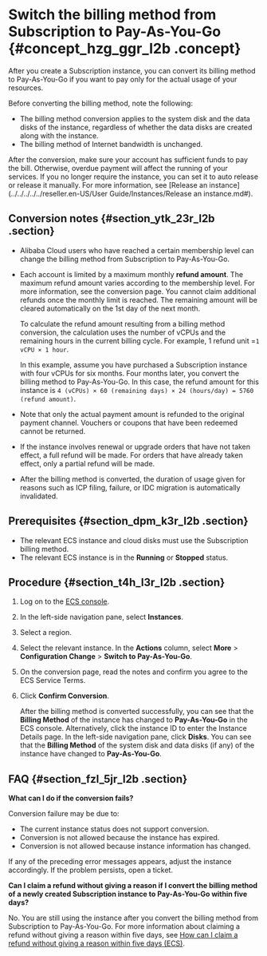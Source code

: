 # Switch the billing method from Subscription to Pay-As-You-Go {#concept_hzg_ggr_l2b .concept}

After you create a Subscription instance, you can convert its billing method to Pay-As-You-Go if you want to pay only for the actual usage of your resources.

Before converting the billing method, note the following:

-   The billing method conversion applies to the system disk and the data disks of the instance, regardless of whether the data disks are created along with the instance.
-   The billing method of Internet bandwidth is unchanged.

After the conversion, make sure your account has sufficient funds to pay the bill. Otherwise, overdue payment will affect the running of your services. If you no longer require the instance, you can set it to auto release or release it manually. For more information, see [Release an instance](../../../../../reseller.en-US/User Guide/Instances/Release an instance.md#).

## Conversion notes {#section_ytk_23r_l2b .section}

-   Alibaba Cloud users who have reached a certain membership level can change the billing method from Subscription to Pay-As-You-Go.
-   Each account is limited by a maximum monthly **refund amount**. The maximum refund amount varies according to the membership level. For more information, see the conversion page. You cannot claim additional refunds once the monthly limit is reached. The remaining amount will be cleared automatically on the 1st day of the next month.

    To calculate the refund amount resulting from a billing method conversion, the calculation uses the number of vCPUs and the remaining hours in the current billing cycle. For example, 1 refund unit =`1 vCPU × 1 hour`.

    In this example, assume you have purchased a Subscription instance with four vCPUs for six months. Four months later, you convert the billing method to Pay-As-You-Go. In this case, the refund amount for this instance is `4 (vCPUs) × 60 (remaining days) × 24 (hours/day) = 5760 (refund amount)`.

-   Note that only the actual payment amount is refunded to the original payment channel. Vouchers or coupons that have been redeemed cannot be returned.
-   If the instance involves renewal or upgrade orders that have not taken effect, a full refund will be made. For orders that have already taken effect, only a partial refund will be made.
-   After the billing method is converted, the duration of usage given for reasons such as ICP filing, failure, or IDC migration is automatically invalidated.

## Prerequisites {#section_dpm_k3r_l2b .section}

-   The relevant ECS instance and cloud disks must use the Subscription billing method.
-   The relevant ECS instance is in the **Running** or **Stopped** status.

## Procedure {#section_t4h_l3r_l2b .section}

1.  Log on to the [ECS console](https://partners-intl.console.aliyun.com/#/ecs).
2.  In the left-side navigation pane, select **Instances**.
3.  Select a region.
4.  Select the relevant instance. In the **Actions** column, select **More** \> **Configuration Change** \> **Switch to Pay-As-You-Go**.
5.  On the conversion page, read the notes and confirm you agree to the ECS Service Terms.
6.  Click **Confirm Conversion**.

    After the billing method is converted successfully, you can see that the **Billing Method** of the instance has changed to **Pay-As-You-Go** in the ECS console. Alternatively, click the instance ID to enter the Instance Details page. In the left-side navigation pane, click **Disks**. You can see that the **Billing Method** of the system disk and data disks \(if any\) of the instance have changed to **Pay-As-You-Go**.


## FAQ {#section_fzl_5jr_l2b .section}

**What can I do if the conversion fails?**

Conversion failure may be due to:

-   The current instance status does not support conversion.
-   Conversion is not allowed because the instance has expired.
-   Conversion is not allowed because instance information has changed.

If any of the preceding error messages appears, adjust the instance accordingly. If the problem persists, open a ticket.

**Can I claim a refund without giving a reason if I convert the billing method of a newly created Subscription instance to Pay-As-You-Go within five days?**

No. You are still using the instance after you convert the billing method from Subscription to Pay-As-You-Go. For more information about claiming a refund without giving a reason within five days, see [How can I claim a refund without giving a reason within five days \(ECS\)](https://partners-intl.console.aliyun.com/#/expense).


